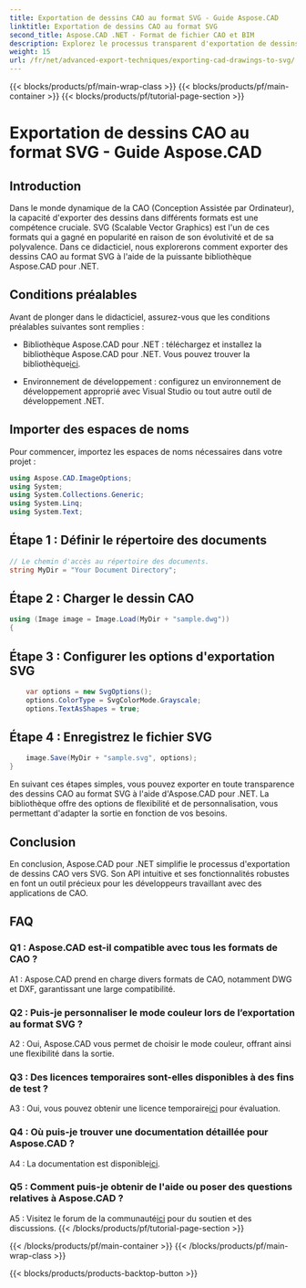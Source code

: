 ```yaml
---
title: Exportation de dessins CAO au format SVG - Guide Aspose.CAD
linktitle: Exportation de dessins CAO au format SVG
second_title: Aspose.CAD .NET - Format de fichier CAO et BIM
description: Explorez le processus transparent d'exportation de dessins CAO vers SVG à l'aide d'Aspose.CAD pour .NET. Améliorez votre développement CAO avec flexibilité et personnalisation.
weight: 15
url: /fr/net/advanced-export-techniques/exporting-cad-drawings-to-svg/
---
```


{{< blocks/products/pf/main-wrap-class >}}
{{< blocks/products/pf/main-container >}}
{{< blocks/products/pf/tutorial-page-section >}}

# Exportation de dessins CAO au format SVG - Guide Aspose.CAD

## Introduction

Dans le monde dynamique de la CAO (Conception Assistée par Ordinateur), la capacité d'exporter des dessins dans différents formats est une compétence cruciale. SVG (Scalable Vector Graphics) est l'un de ces formats qui a gagné en popularité en raison de son évolutivité et de sa polyvalence. Dans ce didacticiel, nous explorerons comment exporter des dessins CAO au format SVG à l'aide de la puissante bibliothèque Aspose.CAD pour .NET.

## Conditions préalables

Avant de plonger dans le didacticiel, assurez-vous que les conditions préalables suivantes sont remplies :

-  Bibliothèque Aspose.CAD pour .NET : téléchargez et installez la bibliothèque Aspose.CAD pour .NET. Vous pouvez trouver la bibliothèque[ici](https://releases.aspose.com/cad/net/).

- Environnement de développement : configurez un environnement de développement approprié avec Visual Studio ou tout autre outil de développement .NET.

## Importer des espaces de noms

Pour commencer, importez les espaces de noms nécessaires dans votre projet :

```csharp
using Aspose.CAD.ImageOptions;
using System;
using System.Collections.Generic;
using System.Linq;
using System.Text;
```

## Étape 1 : Définir le répertoire des documents

```csharp
// Le chemin d'accès au répertoire des documents.
string MyDir = "Your Document Directory";
```

## Étape 2 : Charger le dessin CAO

```csharp
using (Image image = Image.Load(MyDir + "sample.dwg"))
{
```

## Étape 3 : Configurer les options d'exportation SVG

```csharp
    var options = new SvgOptions();
    options.ColorType = SvgColorMode.Grayscale;
    options.TextAsShapes = true;
```

## Étape 4 : Enregistrez le fichier SVG

```csharp
    image.Save(MyDir + "sample.svg", options);
}
```

En suivant ces étapes simples, vous pouvez exporter en toute transparence des dessins CAO au format SVG à l'aide d'Aspose.CAD pour .NET. La bibliothèque offre des options de flexibilité et de personnalisation, vous permettant d'adapter la sortie en fonction de vos besoins.

## Conclusion

En conclusion, Aspose.CAD pour .NET simplifie le processus d'exportation de dessins CAO vers SVG. Son API intuitive et ses fonctionnalités robustes en font un outil précieux pour les développeurs travaillant avec des applications de CAO.

## FAQ

### Q1 : Aspose.CAD est-il compatible avec tous les formats de CAO ?

A1 : Aspose.CAD prend en charge divers formats de CAO, notamment DWG et DXF, garantissant une large compatibilité.

### Q2 : Puis-je personnaliser le mode couleur lors de l’exportation au format SVG ?

A2 : Oui, Aspose.CAD vous permet de choisir le mode couleur, offrant ainsi une flexibilité dans la sortie.

### Q3 : Des licences temporaires sont-elles disponibles à des fins de test ?

 A3 : Oui, vous pouvez obtenir une licence temporaire[ici](https://purchase.aspose.com/temporary-license/) pour évaluation.

### Q4 : Où puis-je trouver une documentation détaillée pour Aspose.CAD ?

 A4 : La documentation est disponible[ici](https://reference.aspose.com/cad/net/).

### Q5 : Comment puis-je obtenir de l'aide ou poser des questions relatives à Aspose.CAD ?

 A5 : Visitez le forum de la communauté[ici](https://forum.aspose.com/c/cad/19) pour du soutien et des discussions.
{{< /blocks/products/pf/tutorial-page-section >}}

{{< /blocks/products/pf/main-container >}}
{{< /blocks/products/pf/main-wrap-class >}}

{{< blocks/products/products-backtop-button >}}
